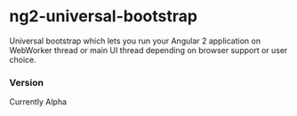 # ng2-universal-bootstrap

Universal bootstrap which lets you run your Angular 2 application on WebWorker thread or main UI thread depending on browser support or user choice.

### Version
Currently Alpha
